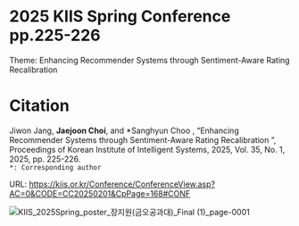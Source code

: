 # 2025 KIIS Spring Conference pp.225-226
Theme: Enhancing Recommender Systems through Sentiment-Aware Rating Recalibration

# Citation
Jiwon Jang, **Jaejoon Choi**, and *Sanghyun Choo , “Enhancing Recommender Systems through Sentiment-Aware Rating Recalibration ”, Proceedings of Korean Institute of Intelligent Systems, 2025, Vol. 35, No. 1, 2025, pp. 225-226. <br/>
`*: Corresponding author`

URL: https://kiis.or.kr/Conference/ConferenceView.asp?AC=0&CODE=CC20250201&CpPage=168#CONF




![KIIS_2025Spring_poster_장지원(금오공과대)_Final (1)_page-0001](https://github.com/user-attachments/assets/23866a65-427b-4a53-94bf-246131f3c224)
